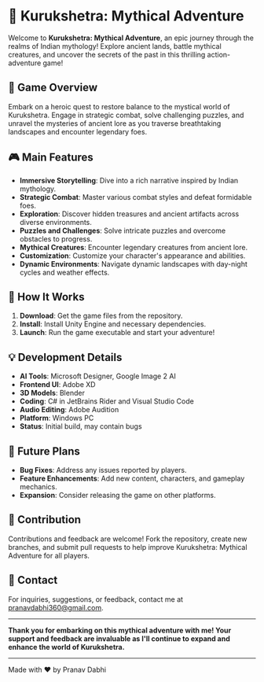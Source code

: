 # 🌟 Kurukshetra: Mythical Adventure

Welcome to **Kurukshetra: Mythical Adventure**, an epic journey through the realms of Indian mythology! Explore ancient lands, battle mythical creatures, and uncover the secrets of the past in this thrilling action-adventure game!

## 📖 Game Overview

Embark on a heroic quest to restore balance to the mystical world of Kurukshetra. Engage in strategic combat, solve challenging puzzles, and unravel the mysteries of ancient lore as you traverse breathtaking landscapes and encounter legendary foes.

## 🎮 Main Features

- **Immersive Storytelling**: Dive into a rich narrative inspired by Indian mythology.
- **Strategic Combat**: Master various combat styles and defeat formidable foes.
- **Exploration**: Discover hidden treasures and ancient artifacts across diverse environments.
- **Puzzles and Challenges**: Solve intricate puzzles and overcome obstacles to progress.
- **Mythical Creatures**: Encounter legendary creatures from ancient lore.
- **Customization**: Customize your character's appearance and abilities.
- **Dynamic Environments**: Navigate dynamic landscapes with day-night cycles and weather effects.

## 🚀 How It Works

1. **Download**: Get the game files from the repository.
2. **Install**: Install Unity Engine and necessary dependencies.
3. **Launch**: Run the game executable and start your adventure!

## 💡 Development Details

- **AI Tools**: Microsoft Designer, Google Image 2 AI
- **Frontend UI**: Adobe XD
- **3D Models**: Blender
- **Coding**: C# in JetBrains Rider and Visual Studio Code
- **Audio Editing**: Adobe Audition
- **Platform**: Windows PC
- **Status**: Initial build, may contain bugs

## 🌟 Future Plans

- **Bug Fixes**: Address any issues reported by players.
- **Feature Enhancements**: Add new content, characters, and gameplay mechanics.
- **Expansion**: Consider releasing the game on other platforms.

## 📝 Contribution

Contributions and feedback are welcome! Fork the repository, create new branches, and submit pull requests to help improve Kurukshetra: Mythical Adventure for all players.

## 📧 Contact

For inquiries, suggestions, or feedback, contact me at pranavdabhi360@gmail.com.

---

**Thank you for embarking on this mythical adventure with me! Your support and feedback are invaluable as I'll continue to expand and enhance the world of Kurukshetra.**

---

Made with ❤️ by Pranav Dabhi
